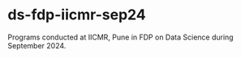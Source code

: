 # ds-fdp-iicmr-sep24
Programs conducted at IICMR, Pune in FDP on Data Science during September 2024.
